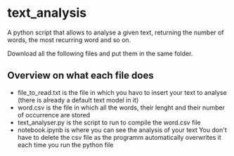 # text_analysis
A python script that allows to analyse a given text, returning the number of words, the most recurring word and so on.

Download all the following files and put them in the same folder. 

## Overview on what each file does
- file_to_read.txt is the file in which you havo to insert your text to analyse (there is already a default text model in it)
- word.csv is the file in which all the words, their lenght and their number of occurrence are stored
- text_analyser.py is the script to run to compile the word.csv file
- notebook.ipynb is where you can see the analysis of your text
You don't have to delete the csv file as the programm automatically overwrites it each time you run the python file

